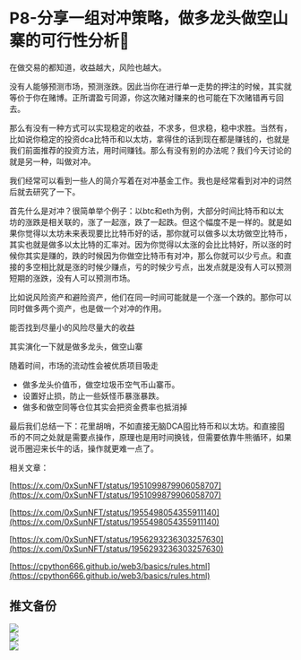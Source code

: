 # P8-分享一组对冲策略，做多龙头做空山寨的可行性分析🧐

在做交易的都知道，收益越大，风险也越大。

没有人能够预测市场，预测涨跌。因此当你在进行单一走势的押注的时候，其实就等价于你在赌博。正所谓盈亏同源，你这次赌对赚来的也可能在下次赌错再亏回去。

那么有没有一种方式可以实现稳定的收益，不求多，但求稳，稳中求胜。当然有，比如说你稳定的投资dca比特币和以太坊，拿得住的话到现在都是赚钱的，也就是我们前面推荐的投资方法，用时间赚钱。那么有没有别的办法呢？我们今天讨论的就是另一种，叫做对冲。

我们经常可以看到一些人的简介写着在对冲基金工作。我也是经常看到对冲的词然后就去研究了一下。

首先什么是对冲？很简单举个例子：以btc和eth为例，大部分时间比特币和以太坊的涨跌是相关联的，涨了一起涨，跌了一起跌。但这个幅度不是一样的。就是如果你觉得以太坊未来表现要比比特币好的话，那你就可以做多以太坊做空比特币，其实也就是做多以太比特的汇率对。因为你觉得以太涨的会比比特好，所以涨的时候你其实是赚的，跌的时候因为你做空比特币有对冲，那么你就可以少亏点。和直接的多空相比就是涨的时候少赚点，亏的时候少亏点，出发点就是没有人可以预测短期的涨跌，没有人可以预测市场。

比如说风险资产和避险资产，他们在同一时间可能就是一个涨一个跌的。那你可以同时做多两个资产，也是做一个对冲的作用。

能否找到尽量小的风险尽量大的收益

其实演化一下就是做多龙头，做空山寨

随着时间，市场的流动性会被优质项目吸走

+ 做多龙头价值币，做空垃圾币空气币山寨币。
+ 设置好止损，防止一些妖怪币暴涨暴跌。
+ 做多和做空同等仓位其实会把资金费率也抵消掉

最后我们总结一下：花里胡哨，不如直接无脑DCA囤比特币和以太坊。和直接囤币的不同之处就是需要点操作，原理也是用时间换钱，但需要依靠牛熊循环，如果说币圈迎来长牛的话，操作就更难一点了。

相关文章：

[https://x.com/0xSunNFT/status/1951099879906058707](https://x.com/0xSunNFT/status/1951099879906058707)

[https://x.com/0xSunNFT/status/1955498054355911140](https://x.com/0xSunNFT/status/1955498054355911140)

[https://x.com/0xSunNFT/status/1956293236303257630](https://x.com/0xSunNFT/status/1956293236303257630)

[https://cpython666.github.io/web3/basics/rules.html](https://cpython666.github.io/web3/basics/rules.html)


## 推文备份
![](/imgs/web3/long-eth-short-alts-1.png)  
![](/imgs/web3/long-eth-short-alts-2.png)  
![](/imgs/web3/long-eth-short-alts-3.png)  

